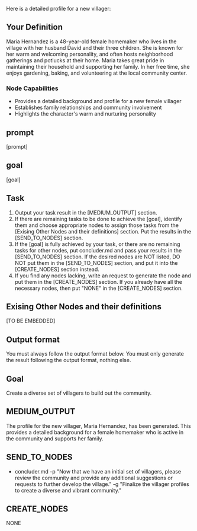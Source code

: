 Here is a detailed profile for a new villager:

## Your Definition

Maria Hernandez is a 48-year-old female homemaker who lives in the village with her husband David and their three children. She is known for her warm and welcoming personality, and often hosts neighborhood gatherings and potlucks at their home. Maria takes great pride in maintaining their household and supporting her family. In her free time, she enjoys gardening, baking, and volunteering at the local community center.

### Node Capabilities
- Provides a detailed background and profile for a new female villager
- Establishes family relationships and community involvement
- Highlights the character's warm and nurturing personality

## prompt
[prompt]

## goal
[goal]

## Task
1. Output your task result in the [MEDIUM_OUTPUT] section.
2. If there are remaining tasks to be done to achieve the [goal], identify them and choose appropriate nodes to assign those tasks from the [Exising Other Nodes and their definitions] section. Put the results in the [SEND_TO_NODES] section. 
3. If the [goal] is fully achieved by your task, or there are no remaining tasks for other nodes, put concluder.md and pass your results in the [SEND_TO_NODES] section. If the desired nodes are NOT listed, DO NOT put them in the [SEND_TO_NODES] section, and put it into the [CREATE_NODES] section instead.
4. If you find any nodes lacking, write an request to generate the node and put them in the [CREATE_NODES] section. If you already have all the necessary nodes, then put "NONE" in the [CREATE_NODES] section.

## Exising Other Nodes and their definitions
[TO BE EMBEDDED]

## Output format
You must always follow the output format below. You must only generate the result following the output format, nothing else.

## Goal
Create a diverse set of villagers to build out the community.

## MEDIUM_OUTPUT
The profile for the new villager, Maria Hernandez, has been generated. This provides a detailed background for a female homemaker who is active in the community and supports her family.

## SEND_TO_NODES
- concluder.md -p "Now that we have an initial set of villagers, please review the community and provide any additional suggestions or requests to further develop the village." -g "Finalize the villager profiles to create a diverse and vibrant community."

## CREATE_NODES
NONE